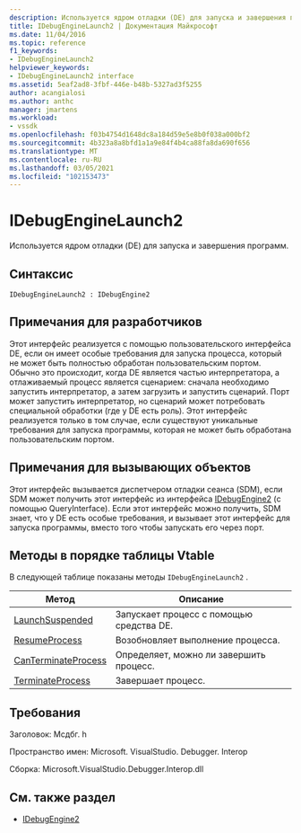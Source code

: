 ```yaml
---
description: Используется ядром отладки (DE) для запуска и завершения программ.
title: IDebugEngineLaunch2 | Документация Майкрософт
ms.date: 11/04/2016
ms.topic: reference
f1_keywords:
- IDebugEngineLaunch2
helpviewer_keywords:
- IDebugEngineLaunch2 interface
ms.assetid: 5eaf2ad8-3fbf-446e-b48b-5327ad3f5255
author: acangialosi
ms.author: anthc
manager: jmartens
ms.workload:
- vssdk
ms.openlocfilehash: f03b4754d1648dc8a184d59e5e8b0f038a000bf2
ms.sourcegitcommit: 4b323a8a8bfd1a1a9e84f4b4ca88fa8da690f656
ms.translationtype: MT
ms.contentlocale: ru-RU
ms.lasthandoff: 03/05/2021
ms.locfileid: "102153473"
---
```

# <a name="idebugenginelaunch2"></a>IDebugEngineLaunch2
Используется ядром отладки (DE) для запуска и завершения программ.

## <a name="syntax"></a>Синтаксис

```
IDebugEngineLaunch2 : IDebugEngine2
```

## <a name="notes-for-implementers"></a>Примечания для разработчиков
 Этот интерфейс реализуется с помощью пользовательского интерфейса DE, если он имеет особые требования для запуска процесса, который не может быть полностью обработан пользовательским портом. Обычно это происходит, когда DE является частью интерпретатора, а отлаживаемый процесс является сценарием: сначала необходимо запустить интерпретатор, а затем загрузить и запустить сценарий. Порт может запустить интерпретатор, но сценарий может потребовать специальной обработки (где у DE есть роль). Этот интерфейс реализуется только в том случае, если существуют уникальные требования для запуска программы, которая не может быть обработана пользовательским портом.

## <a name="notes-for-callers"></a>Примечания для вызывающих объектов
 Этот интерфейс вызывается диспетчером отладки сеанса (SDM), если SDM может получить этот интерфейс из интерфейса [IDebugEngine2](../../../extensibility/debugger/reference/idebugengine2.md) (с помощью QueryInterface). Если этот интерфейс можно получить, SDM знает, что у DE есть особые требования, и вызывает этот интерфейс для запуска программы, вместо того чтобы запускать его через порт.

## <a name="methods-in-vtable-order"></a>Методы в порядке таблицы Vtable
 В следующей таблице показаны методы `IDebugEngineLaunch2` .

|Метод|Описание|
|------------|-----------------|
|[LaunchSuspended](../../../extensibility/debugger/reference/idebugenginelaunch2-launchsuspended.md)|Запускает процесс с помощью средства DE.|
|[ResumeProcess](../../../extensibility/debugger/reference/idebugenginelaunch2-resumeprocess.md)|Возобновляет выполнение процесса.|
|[CanTerminateProcess](../../../extensibility/debugger/reference/idebugenginelaunch2-canterminateprocess.md)|Определяет, можно ли завершить процесс.|
|[TerminateProcess](../../../extensibility/debugger/reference/idebugenginelaunch2-terminateprocess.md)|Завершает процесс.|

## <a name="requirements"></a>Требования
 Заголовок: Мсдбг. h

 Пространство имен: Microsoft. VisualStudio. Debugger. Interop

 Сборка: Microsoft.VisualStudio.Debugger.Interop.dll

## <a name="see-also"></a>См. также раздел
- [IDebugEngine2](../../../extensibility/debugger/reference/idebugengine2.md)
